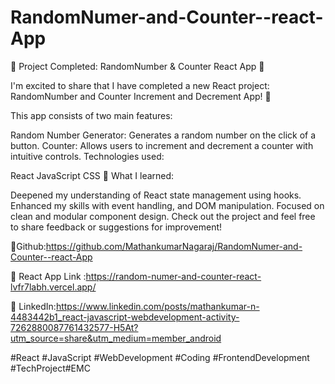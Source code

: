 # RandomNumer-and-Counter--react-App

🚀 Project Completed: RandomNumber & Counter React App 🚀

I'm excited to share that I have completed a new React project: RandomNumber and Counter Increment and Decrement App! 🎉

This app consists of two main features:

Random Number Generator: Generates a random number on the click of a button.
Counter: Allows users to increment and decrement a counter with intuitive controls.
Technologies used:

React
JavaScript
CSS
🔹 What I learned:

Deepened my understanding of React state management using hooks.
Enhanced my skills with event handling, and DOM manipulation.
Focused on clean and modular component design.
Check out the project and feel free to share feedback or suggestions for improvement!

🔗Github:https://github.com/MathankumarNagaraj/RandomNumer-and-Counter--react-App


🔗 React App Link :https://random-numer-and-counter-react-lvfr7labh.vercel.app/

🔗 LinkedIn:https://www.linkedin.com/posts/mathankumar-n-4483442b1_react-javascript-webdevelopment-activity-7262880087761432577-H5At?utm_source=share&utm_medium=member_android
                                                                                                                                                                                                                                                  

#React #JavaScript #WebDevelopment #Coding #FrontendDevelopment #TechProject#EMC
